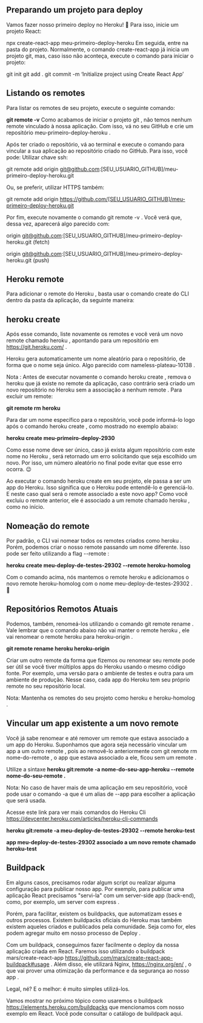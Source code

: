 ## Preparando um projeto para deploy

Vamos fazer nosso primeiro deploy no Heroku! 🎉
Para isso, inicie um projeto React:

npx create-react-app meu-primeiro-deploy-heroku
Em seguida, entre na pasta do projeto. Normalmente, o comando create-react-app já inicia um projeto git, mas, caso isso não aconteça, execute o comando para iniciar o projeto:

git init
git add .
git commit -m ‘Initialize project using Create React App’

## Listando os remotes

Para listar os remotes de seu projeto, execute o seguinte comando:

**git remote -v**
Como acabamos de iniciar o projeto git , não temos nenhum remote vinculado à nossa aplicação. Com isso, vá no seu GitHub e crie um repositório meu-primeiro-deploy-heroku .

Após ter criado o repositório, vá ao terminal e execute o comando para vincular a sua aplicação ao repositório criado no GitHub. Para isso, você pode:
Utilizar chave ssh:

git remote add origin git@github.com:[SEU_USUARIO_GITHUB]/meu-primeiro-deploy-heroku.git

Ou, se preferir, utilizar HTTPS também:

git remote add origin https://github.com/[SEU_USUARIO_GITHUB]/meu-primeiro-deploy-heroku.git

Por fim, execute novamente o comando git remote -v . Você verá que, dessa vez, aparecerá algo parecido com:

origin git@github.com:[SEU_USUARIO_GITHUB]/meu-primeiro-deploy-heroku.git (fetch)

origin git@github.com:[SEU_USUARIO_GITHUB]/meu-primeiro-deploy-heroku.git (push)

## Heroku remote

Para adicionar o remote do Heroku , basta usar o comando create do CLI dentro da pasta da aplicação, da seguinte maneira:

## heroku create

Após esse comando, liste novamente os remotes e você verá um novo remote chamado heroku , apontando para um repositório em https://git.heroku.com/ .

Heroku gera automaticamente um nome aleatório para o repositório, de forma que o nome seja único. Algo parecido com nameless-plateau-10138 .

Nota : Antes de executar novamente o comando heroku create , remova o heroku que já existe no remote da aplicação, caso contrário será criado um novo repositório no Heroku sem a associação a nenhum remote . Para excluir um remote:

**git remote rm heroku**

Para dar um nome específico para o repositório, você pode informá-lo logo após o comando heroku create , como mostrado no exemplo abaixo:

**heroku create meu-primeiro-deploy-2930**

Como esse nome deve ser único, caso já exista algum repositório com este nome no Heroku , será retornado um erro solicitando que seja escolhido um novo. Por isso, um número aleatório no final pode evitar que esse erro ocorra. 😉

Ao executar o comando heroku create em seu projeto, ele passa a ser um app do Heroku. Isso significa que o Heroku pode entendê-lo e gerenciá-lo. E neste caso qual será o remote associado a este novo app? Como você excluiu o remote anterior, ele é associado a um remote chamado heroku , como no início.

## Nomeação do remote

Por padrão, o CLI vai nomear todos os remotes criados como heroku . Porém, podemos criar o nosso remote passando um nome diferente. Isso pode ser feito utilizando a flag --remote :

**heroku create meu-deploy-de-testes-29302 --remote heroku-homolog**

Com o comando acima, nós mantemos o remote heroku e adicionamos o novo remote heroku-homolog com o nome meu-deploy-de-testes-29302 . 🙂

## Repositórios Remotos Atuais

Podemos, também, renomeá-los utilizando o comando git remote rename . Vale lembrar que o comando abaixo não vai manter o remote heroku , ele vai renomear o remote heroku para heroku-origin .

**git remote rename heroku heroku-origin**

Criar um outro remote da forma que fizemos ou renomear seu remote pode ser útil se você tiver múltiplos apps do Heroku usando o mesmo código fonte. Por exemplo, uma versão para o ambiente de testes e outra para um ambiente de produção. Nesse caso, cada app do Heroku tem seu próprio remote no seu repositório local.

Nota: Mantenha os remotes do seu projeto como heroku e heroku-homolog .

## Vincular um app existente a um novo remote

Você já sabe renomear e até remover um remote que estava associado a um app do Heroku. Suponhamos que agora seja necessário vincular um app a um outro remote , pois ao removê-lo anteriormente com git remote rm nome-do-remote , o app que estava associado a ele, ficou sem um remote .

Utilize a sintaxe **heroku git:remote -a nome-do-seu-app-heroku --remote nome-do-seu-remote .**

Nota: No caso de haver mais de uma aplicação em seu repositório, você pode usar o comando -a que é um alias de --app para escolher a aplicação que será usada.

Acesse este link para ver mais comandos do Heroku Cli https://devcenter.heroku.com/articles/heroku-cli-commands

**heroku git:remote -a meu-deploy-de-testes-29302 --remote heroku-test**

**app meu-deploy-de-testes-29302 associado a um novo remote chamado heroku-test**

## Buildpack

Em alguns casos, precisamos rodar algum script ou realizar alguma configuração para publicar nosso app. Por exemplo, para publicar uma aplicação React precisamos "servi-la" com um server-side app (back-end), como, por exemplo, um server com express .

Porém, para facilitar, existem os buildpacks, que automatizam esses e outros processos. Existem buildpacks oficiais do Heroku mas também existem aqueles criados e publicados pela comunidade. Seja como for, eles podem agregar muito em nosso processo de Deploy .

Com um buildpack, conseguimos fazer facilmente o deploy da nossa aplicação criada em React. Faremos isso utilizando o buildpack mars/create-react-app https://github.com/mars/create-react-app-buildpack#usage . Além disso, ele utilizará Nginx, https://nginx.org/en/ , o que vai prover uma otimização da performance e da segurança ao nosso app .

Legal, né? E o melhor: é muito simples utilizá-los.

Vamos mostrar no próximo tópico como usaremos o buildpack https://elements.heroku.com/buildpacks que mencionamos com nosso exemplo em React.
Você pode consultar o catálogo de buildpack aqui.
